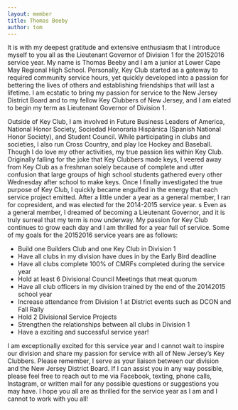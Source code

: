 ```yaml
---
layout: member
title: Thomas Beeby
author: tom
---
```


It is with my deepest gratitude and extensive enthusiasm that I introduce myself to you all as the Lieutenant Governor of Division 1 for the 2015­2016 service year. My name is Thomas Beeby and I am a junior at Lower Cape May Regional High School. Personally, Key Club started as a gateway to required community service hours, yet quickly developed into a passion for bettering the lives of others and establishing friendships that will last a lifetime. I am ecstatic to bring my passion for service to the New Jersey District Board and to my fellow Key Clubbers of New Jersey, and I am elated to begin my term as Lieutenant Governor of Division 1.

Outside of Key Club, I am involved in Future Business Leaders of America, National Honor Society, Sociedad Honoraria Hispánica (Spanish National Honor Society), and Student Council. While participating in clubs and societies, I also run Cross Country, and play Ice Hockey and Baseball. Though I do love my other activities, my true passion lies within Key Club. Originally falling for the joke that Key Clubbers made keys, I veered away from Key Club as a freshman solely because of complete and utter confusion that large groups of high school students gathered every other Wednesday after school to make keys. Once I finally investigated the true purpose of Key Club, I quickly became engulfed in the energy that each service project emitted. After a little under a year as a general member, I ran for co­president, and was elected for the 2014­-2015 service year.
s
Even as a general member, I dreamed of becoming a Lieutenant Governor, and it is truly surreal that my term is now underway. My passion for Key Club continues to grow each day and I am thrilled for a year full of service. Some of my goals for the 2015­2016 service years are as follows:

- Build one Builders Club and one Key Club in Division 1
- Have all clubs in my division have dues in by the Early Bird deadline
- Have all clubs complete 100% of CMRFs completed during the service year
- Hold at least 6 Divisional Council Meetings that meat quorum
- Have all club officers in my division trained by the end of the 2014­2015 school year
- I​ncrease attendance from Division 1 at District events such as DCON and Fall Rally
- Hold 2 Divisional Service Projects
- S​trengthen the relationships between all clubs in Division 1
- Have a exciting and successful service year!

I am exceptionally excited for this service year and I cannot wait to inspire our division and share my passion for service with all of New Jersey’s Key Clubbers. Please remember, I serve as your liaison between our division and the New Jersey District Board. If I can assist you in any way possible, please feel free to reach out to me via Facebook, texting, phone calls, Instagram, or written mail for any possible questions or suggestions you may have. I hope you all are as thrilled for the service year as I am and I cannot to work with you all!

